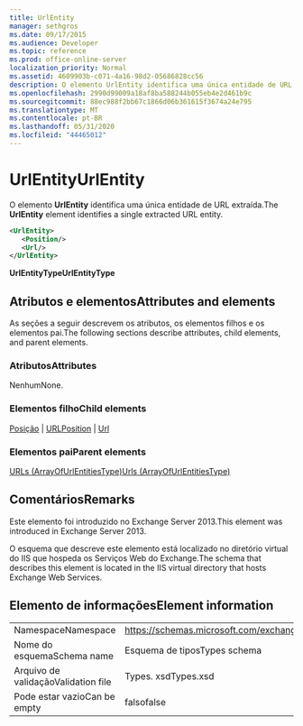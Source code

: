 ```yaml
---
title: UrlEntity
manager: sethgros
ms.date: 09/17/2015
ms.audience: Developer
ms.topic: reference
ms.prod: office-online-server
localization_priority: Normal
ms.assetid: 4609903b-c071-4a16-98d2-05686828cc56
description: O elemento UrlEntity identifica uma única entidade de URL extraída.
ms.openlocfilehash: 2990d99009a18af8ba588244b055eb4e2d461b9c
ms.sourcegitcommit: 88ec988f2bb67c1866d06b361615f3674a24e795
ms.translationtype: MT
ms.contentlocale: pt-BR
ms.lasthandoff: 05/31/2020
ms.locfileid: "44465012"
---
```

# <a name="urlentity"></a><span data-ttu-id="84341-103">UrlEntity</span><span class="sxs-lookup"><span data-stu-id="84341-103">UrlEntity</span></span>

<span data-ttu-id="84341-104">O elemento **UrlEntity** identifica uma única entidade de URL extraída.</span><span class="sxs-lookup"><span data-stu-id="84341-104">The **UrlEntity** element identifies a single extracted URL entity.</span></span> 
  
```XML
<UrlEntity>
   <Position/>
   <Url/>
</UrlEntity>
```

 <span data-ttu-id="84341-105">**UrlEntityType**</span><span class="sxs-lookup"><span data-stu-id="84341-105">**UrlEntityType**</span></span>
## <a name="attributes-and-elements"></a><span data-ttu-id="84341-106">Atributos e elementos</span><span class="sxs-lookup"><span data-stu-id="84341-106">Attributes and elements</span></span>

<span data-ttu-id="84341-107">As seções a seguir descrevem os atributos, os elementos filhos e os elementos pai.</span><span class="sxs-lookup"><span data-stu-id="84341-107">The following sections describe attributes, child elements, and parent elements.</span></span>
  
### <a name="attributes"></a><span data-ttu-id="84341-108">Atributos</span><span class="sxs-lookup"><span data-stu-id="84341-108">Attributes</span></span>

<span data-ttu-id="84341-109">Nenhum</span><span class="sxs-lookup"><span data-stu-id="84341-109">None.</span></span>
  
### <a name="child-elements"></a><span data-ttu-id="84341-110">Elementos filho</span><span class="sxs-lookup"><span data-stu-id="84341-110">Child elements</span></span>

<span data-ttu-id="84341-111">[Posição](position.md)  |  [URL](url-ex15websvcsotherref.md)</span><span class="sxs-lookup"><span data-stu-id="84341-111">[Position](position.md) | [Url ](url-ex15websvcsotherref.md)</span></span>
  
### <a name="parent-elements"></a><span data-ttu-id="84341-112">Elementos pai</span><span class="sxs-lookup"><span data-stu-id="84341-112">Parent elements</span></span>

[<span data-ttu-id="84341-113">URLs (ArrayOfUrlEntitiesType)</span><span class="sxs-lookup"><span data-stu-id="84341-113">Urls (ArrayOfUrlEntitiesType)</span></span>](urls-arrayofurlentitiestype.md)
  
## <a name="remarks"></a><span data-ttu-id="84341-114">Comentários</span><span class="sxs-lookup"><span data-stu-id="84341-114">Remarks</span></span>

<span data-ttu-id="84341-115">Este elemento foi introduzido no Exchange Server 2013.</span><span class="sxs-lookup"><span data-stu-id="84341-115">This element was introduced in Exchange Server 2013.</span></span>
  
<span data-ttu-id="84341-116">O esquema que descreve este elemento está localizado no diretório virtual do IIS que hospeda os Serviços Web do Exchange.</span><span class="sxs-lookup"><span data-stu-id="84341-116">The schema that describes this element is located in the IIS virtual directory that hosts Exchange Web Services.</span></span>
  
## <a name="element-information"></a><span data-ttu-id="84341-117">Elemento de informações</span><span class="sxs-lookup"><span data-stu-id="84341-117">Element information</span></span>

|||
|:-----|:-----|
|<span data-ttu-id="84341-118">Namespace</span><span class="sxs-lookup"><span data-stu-id="84341-118">Namespace</span></span>  <br/> |https://schemas.microsoft.com/exchange/services/2006/types  <br/> |
|<span data-ttu-id="84341-119">Nome do esquema</span><span class="sxs-lookup"><span data-stu-id="84341-119">Schema name</span></span>  <br/> |<span data-ttu-id="84341-120">Esquema de tipos</span><span class="sxs-lookup"><span data-stu-id="84341-120">Types schema</span></span>  <br/> |
|<span data-ttu-id="84341-121">Arquivo de validação</span><span class="sxs-lookup"><span data-stu-id="84341-121">Validation file</span></span>  <br/> |<span data-ttu-id="84341-122">Types. xsd</span><span class="sxs-lookup"><span data-stu-id="84341-122">Types.xsd</span></span>  <br/> |
|<span data-ttu-id="84341-123">Pode estar vazio</span><span class="sxs-lookup"><span data-stu-id="84341-123">Can be empty</span></span>  <br/> |<span data-ttu-id="84341-124">falso</span><span class="sxs-lookup"><span data-stu-id="84341-124">false</span></span>  <br/> |
   

